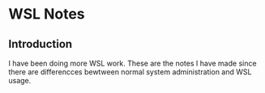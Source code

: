 # WSL Notes
## Introduction
I have been doing more WSL work.  These are the notes I have made since there are differencces bewtween normal system administration and WSL usage.
